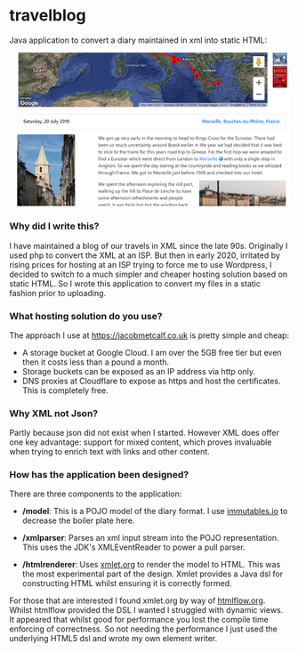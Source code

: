 # travelblog

Java application to convert a diary maintained in xml into static HTML: 

![travel-blog.png](travel-blog.png)

### Why did I write this?
I have maintained a blog of our travels in XML since the late 90s. 
Originally I used php to convert the XML at an ISP. But then in early 2020, 
irritated by rising prices for hosting at an ISP trying to force me to use Wordpress, I decided to switch to a much simpler and cheaper 
hosting solution based on static HTML. So I wrote this application to convert my files
in a static fashion prior to uploading.

### What hosting solution do you use?
The approach I use at https://jacobmetcalf.co.uk is pretty simple and cheap:
 * A storage bucket at Google Cloud. I am over the 5GB free tier but even then it costs less than a pound a month.
 * Storage buckets can be exposed as an IP address via http only.
 * DNS proxies at Cloudflare to expose as https and host the certificates. This is completely free.

### Why XML not Json?
Partly because json did not exist when I started. However XML does offer one key advantage: support for mixed content,
which proves invaluable when trying to enrich text with links and other content.

### How has the application been designed?
There are three components to the application:
 * **/model**: This is a POJO model of the diary format. 
   I use [immutables.io](https://immutables.github.io/) to decrease the boiler plate here.

   
 * **/xmlparser**: Parses an xml input stream into the POJO representation. 
   This uses the JDK's XMLEventReader to power a pull parser.
   

 * **/htmlrenderer**: Uses [xmlet.org](https://github.com/xmlet) to render the model to HTML. 
   This was the most experimental part of the design. Xmlet provides a Java dsl for constructing
   HTML whilst ensuring it is correctly formed.

For those that are interested I found xmlet.org by way of [htmlflow.org](https://htmlflow.org/). 
Whilst htmlflow provided the DSL I wanted I struggled with dynamic views. It appeared that whilst
good for performance you lost the compile time enforcing of correctness. So not needing the 
performance I just used the underlying HTML5 dsl and wrote my own element writer.
